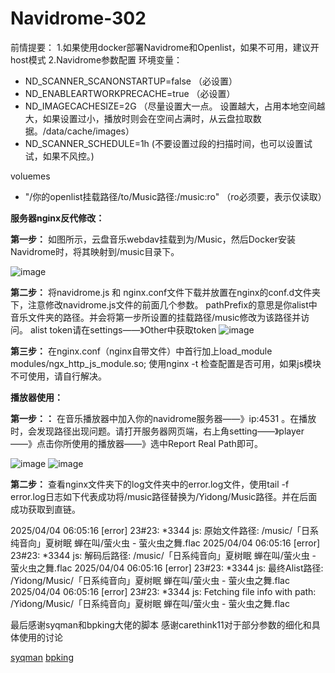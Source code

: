# Navidrome-302

前情提要：
1.如果使用docker部署Navidrome和Openlist，如果不可用，建议开host模式
2.Navidrome参数配置
环境变量：
- ND_SCANNER_SCANONSTARTUP=false  （必设置）
- ND_ENABLEARTWORKPRECACHE=true   （必设置）
- ND_IMAGECACHESIZE=2G            （尽量设置大一点。 设置越大，占用本地空间越大，如果设置过小，播放时则会在空间占满时，从云盘拉取数据。/data/cache/images）
- ND_SCANNER_SCHEDULE=1h           (不要设置过段的扫描时间，也可以设置试试，如果不风控。)

voluemes
- "/你的openlist挂载路径/to/Music路径:/music:ro"  （ro必须要，表示仅读取）


**服务器nginx反代修改：**

**第一步：** 如图所示，云盘音乐webdav挂载到为/Music，然后Docker安装Navidrome时，将其映射到/music目录下。

![image](https://github.com/user-attachments/assets/6b48ceec-579a-4dc7-8889-436a782f8996)

**第二步：** 将navidrome.js 和 nginx.conf文件下载并放置在nginx的conf.d文件夹下，注意修改navidrome.js文件的前面几个参数。
pathPrefix的意思是你alist中音乐文件夹的路径。并会将第一步所设置的挂载路径/music修改为该路径并访问。
alist token请在settings——》Other中获取token
![image](https://github.com/user-attachments/assets/836a6451-5bb7-4906-a5b2-6ebafaf8f754)

**第三步：** 在nginx.conf（nginx自带文件）中首行加上load_module modules/ngx_http_js_module.so; 使用nginx -t 检查配置是否可用，如果js模块不可使用，请自行解决。



**播放器使用：**

**第一步：：** 在音乐播放器中加入你的navidrome服务器——》ip:4531 。在播放时，会发现路径出现问题。请打开服务器网页端，右上角setting——》player——》点击你所使用的播放器——》选中Report Real Path即可。

![image](https://github.com/user-attachments/assets/19fce088-19e0-4998-bbbb-8f1c4e596baa)
![image](https://github.com/user-attachments/assets/67622acd-46f9-4255-80f0-e5c7aa225bdc)


**第二步：** 查看nginx文件夹下的log文件夹中的error.log文件，使用tail -f error.log日志如下代表成功将/music路径替换为/Yidong/Music路径。并在后面成功获取到直链。

2025/04/04 06:05:16 [error] 23#23: *3344 js: 原始文件路径: /music/「日系纯音向」夏树眠 蝉在叫/萤火虫 - 萤火虫之舞.flac
2025/04/04 06:05:16 [error] 23#23: *3344 js: 解码后路径: /music/「日系纯音向」夏树眠 蝉在叫/萤火虫 - 萤火虫之舞.flac
2025/04/04 06:05:16 [error] 23#23: *3344 js: 最终Alist路径: /Yidong/Music/「日系纯音向」夏树眠 蝉在叫/萤火虫 - 萤火虫之舞.flac
2025/04/04 06:05:16 [error] 23#23: *3344 js: Fetching file info with path: /Yidong/Music/「日系纯音向」夏树眠 蝉在叫/萤火虫 - 萤火虫之舞.flac


最后感谢syqman和bpking大佬的脚本
感谢carethink11对于部分参数的细化和具体使用的讨论

<a href="https://syq.pub/archives/93/">syqman</a>
<a href="https://blog.738888.xyz/">bpking</a>

